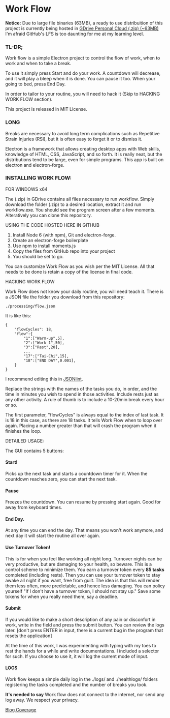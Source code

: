# Work Flow

**Notice:** Due to large file binaries (63MB),  a  ready to use distribuition of this project is currently being hosted in
[GDrive Personal Cloud (.zip) (~63MB)](https://drive.google.com/drive/folders/1F0Ck-ceZIiXEoI9E5-4tHuZCM4Uyw2P6?usp=sharing)
I'm afraid GitHub's LFS is too daunting for me at my learning level.

###  TL-DR;

Work flow is a simple Electron project to control the flow of work, when to work and when to take a break.

To use it simply press Start and do your work. A countdown will decrease, and it will play a bleep when it is done.
You can pause it too. When your going to bed, press End Day.

In order to tailor to your routine, you will need to hack it (Skip to HACKING WORK FLOW section).

This project is released in MIT License.

###  LONG

Breaks are necessary to avoid long term complications such as Repetitive Strain Injuries (RSI), but it is
often easy to forget it or to dismiss it.

Electron is a framework that allows creating desktop apps with Web skills, knowledge of HTML, CSS, JavaScript, and so forth. It is really neat, but the distributions tend to be large, even for simple programs. This app is built on electron and electron-forge.

### INSTALLING WORK FLOW:


  FOR WINDOWS x64

The (.zip) in GDrive contains all files necessary to run workflow.
Simply download the folder (.zip) to a desired location, extract it and run workflow.exe.
You should see the program screen after a few moments.
Alteratively you can clone this repository.

USING THE CODE HOSTED HERE IN GITHUB

1. Install Node 6 (with npm), Git and electron-forge.
2. Create an electron-forge boilerplate
3. Use npm to install moments.js
4. Copy the files from GitHub repo into your project
5. You should be set to go.

You can customize Work Flow as you wish per the MIT License. All that needs to be done is retain a copy of the license in final code.

HACKING WORK FLOW

Work Flow does not know your daily routine, you will need teach it.
There is a JSON file the folder you download from this repository:

    ./processing/flow.json

It is like this:

    {
	    "flowCycles": 18,
	    "flow":{
			"1":["Warm-up",5],
			"2":["Work 1",50],
			"3":["Rest",20],
			...			
			"17":["Tai-Chi",15],
			"18":["END DAY",0.001],
		}
    }

I recommend editing this in [JSONlint](https://jsonlint.com/).

Replace the strings with the names of the tasks you do, in order, and the time in minutes you wish to spend in those activities. Include rests just as any other activity. A rule of thumb is to include a 10-20min break every hour or so.

The first parameter, "flowCycles" is always equal to the index of last task.  It is 18 in this case, as there are 18 tasks. It tells Work Flow when to loop over again. Placing a number greater than that will crash the program when it finishes the loop.


DETAILED USAGE:

The GUI contains 5 buttons:

####  Start!
Picks up the next task and starts a countdown timer for it. When the countdown reaches zero, you can start the next task.

####  Pause
Freezes the countdown. You can resume by pressing start again. Good for away from keyboard times.

#### End Day.
At any time you can end the day. That means you won't work anymore, and next day it will start the routine all over again.

#### Use Turnover Token!
This is for when you feel like working all night long. Turnover nights can be very productive, but are damaging to your health, so beware. This is a control scheme to minimize them. You earn a turnover token every **85 tasks** completed (including rests). Then you can use your turnover token to stay awake all night if you want, free from guilt.
The idea is that this will render them less often, more predictable, and hence less damaging. You can policy yourself "If I don't have a turnover token, I should not stay up." Save some tokens for when you really need them, say a deadline.

#### Submit
If you would like to make a short description of any pain or disconfort in work, write in the field and press the submit button. You can review the logs later.
[don't press ENTER in input, there is a current bug in the program that resets the application]

At the time of this work, I was experimenting with typing with my toes to rest the hands for a while and write documentations.  I included a selector for such. If you choose to use it, it will log the current mode of input.

#### LOGS
Work flow keeps a simple daily log in the ./logs/ and ./healthlogs/ folders registering the tasks completed and the number of breaks you took.

**It's needed to say**
Work flow does not connect to the internet, nor send any log away. We respect your privacy.


[Blog Coverage](https://randomthoughts162.wordpress.com/2020/06/13/work-flow/)
